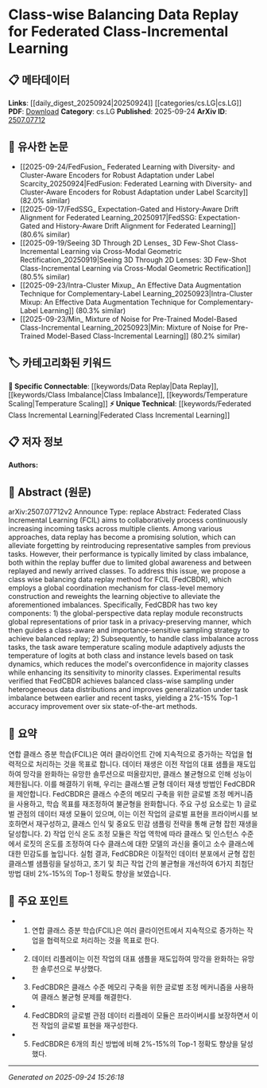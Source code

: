<!-- KEYWORD_LINKING_METADATA:
{
  "processed_timestamp": "2025-09-24T15:26:18.241081",
  "vocabulary_version": "1.0",
  "selected_keywords": [
    "Federated Class Incremental Learning",
    "Data Replay",
    "Class Imbalance",
    "Temperature Scaling"
  ],
  "rejected_keywords": [],
  "similarity_scores": {
    "Federated Class Incremental Learning": 0.78,
    "Data Replay": 0.81,
    "Class Imbalance": 0.77,
    "Temperature Scaling": 0.74
  },
  "extraction_method": "AI_prompt_based",
  "budget_applied": true,
  "candidates_json": {
    "candidates": [
      {
        "surface": "Federated Class Incremental Learning",
        "canonical": "Federated Class Incremental Learning",
        "aliases": [
          "FCIL"
        ],
        "category": "unique_technical",
        "rationale": "This is a specific approach within federated learning that addresses class incrementality, making it highly relevant for linking to related research.",
        "novelty_score": 0.75,
        "connectivity_score": 0.65,
        "specificity_score": 0.85,
        "link_intent_score": 0.78
      },
      {
        "surface": "data replay",
        "canonical": "Data Replay",
        "aliases": [
          "replay buffer"
        ],
        "category": "specific_connectable",
        "rationale": "Data replay is a crucial technique in mitigating forgetting in incremental learning, connecting well with memory and learning strategies.",
        "novelty_score": 0.58,
        "connectivity_score": 0.79,
        "specificity_score": 0.72,
        "link_intent_score": 0.81
      },
      {
        "surface": "class imbalance",
        "canonical": "Class Imbalance",
        "aliases": [
          "imbalanced classes"
        ],
        "category": "specific_connectable",
        "rationale": "Class imbalance is a common issue in machine learning that affects model performance, linking to various balancing techniques.",
        "novelty_score": 0.55,
        "connectivity_score": 0.83,
        "specificity_score": 0.68,
        "link_intent_score": 0.77
      },
      {
        "surface": "temperature scaling",
        "canonical": "Temperature Scaling",
        "aliases": [],
        "category": "specific_connectable",
        "rationale": "Temperature scaling is a technique used to calibrate model predictions, relevant for linking to methods addressing model confidence.",
        "novelty_score": 0.6,
        "connectivity_score": 0.75,
        "specificity_score": 0.7,
        "link_intent_score": 0.74
      }
    ],
    "ban_list_suggestions": [
      "method",
      "performance",
      "experiment"
    ]
  },
  "decisions": [
    {
      "candidate_surface": "Federated Class Incremental Learning",
      "resolved_canonical": "Federated Class Incremental Learning",
      "decision": "linked",
      "scores": {
        "novelty": 0.75,
        "connectivity": 0.65,
        "specificity": 0.85,
        "link_intent": 0.78
      }
    },
    {
      "candidate_surface": "data replay",
      "resolved_canonical": "Data Replay",
      "decision": "linked",
      "scores": {
        "novelty": 0.58,
        "connectivity": 0.79,
        "specificity": 0.72,
        "link_intent": 0.81
      }
    },
    {
      "candidate_surface": "class imbalance",
      "resolved_canonical": "Class Imbalance",
      "decision": "linked",
      "scores": {
        "novelty": 0.55,
        "connectivity": 0.83,
        "specificity": 0.68,
        "link_intent": 0.77
      }
    },
    {
      "candidate_surface": "temperature scaling",
      "resolved_canonical": "Temperature Scaling",
      "decision": "linked",
      "scores": {
        "novelty": 0.6,
        "connectivity": 0.75,
        "specificity": 0.7,
        "link_intent": 0.74
      }
    }
  ]
}
-->

# Class-wise Balancing Data Replay for Federated Class-Incremental Learning

## 📋 메타데이터

**Links**: [[daily_digest_20250924|20250924]] [[categories/cs.LG|cs.LG]]
**PDF**: [Download](https://arxiv.org/pdf/2507.07712.pdf)
**Category**: cs.LG
**Published**: 2025-09-24
**ArXiv ID**: [2507.07712](https://arxiv.org/abs/2507.07712)

## 🔗 유사한 논문
- [[2025-09-24/FedFusion_ Federated Learning with Diversity- and Cluster-Aware Encoders for Robust Adaptation under Label Scarcity_20250924|FedFusion: Federated Learning with Diversity- and Cluster-Aware Encoders for Robust Adaptation under Label Scarcity]] (82.0% similar)
- [[2025-09-17/FedSSG_ Expectation-Gated and History-Aware Drift Alignment for Federated Learning_20250917|FedSSG: Expectation-Gated and History-Aware Drift Alignment for Federated Learning]] (80.6% similar)
- [[2025-09-19/Seeing 3D Through 2D Lenses_ 3D Few-Shot Class-Incremental Learning via Cross-Modal Geometric Rectification_20250919|Seeing 3D Through 2D Lenses: 3D Few-Shot Class-Incremental Learning via Cross-Modal Geometric Rectification]] (80.5% similar)
- [[2025-09-23/Intra-Cluster Mixup_ An Effective Data Augmentation Technique for Complementary-Label Learning_20250923|Intra-Cluster Mixup: An Effective Data Augmentation Technique for Complementary-Label Learning]] (80.3% similar)
- [[2025-09-23/Min_ Mixture of Noise for Pre-Trained Model-Based Class-Incremental Learning_20250923|Min: Mixture of Noise for Pre-Trained Model-Based Class-Incremental Learning]] (80.2% similar)

## 🏷️ 카테고리화된 키워드
**🔗 Specific Connectable**: [[keywords/Data Replay|Data Replay]], [[keywords/Class Imbalance|Class Imbalance]], [[keywords/Temperature Scaling|Temperature Scaling]]
**⚡ Unique Technical**: [[keywords/Federated Class Incremental Learning|Federated Class Incremental Learning]]

## 📋 저자 정보

**Authors:** 

## 📄 Abstract (원문)

arXiv:2507.07712v2 Announce Type: replace 
Abstract: Federated Class Incremental Learning (FCIL) aims to collaboratively process continuously increasing incoming tasks across multiple clients. Among various approaches, data replay has become a promising solution, which can alleviate forgetting by reintroducing representative samples from previous tasks. However, their performance is typically limited by class imbalance, both within the replay buffer due to limited global awareness and between replayed and newly arrived classes. To address this issue, we propose a class wise balancing data replay method for FCIL (FedCBDR), which employs a global coordination mechanism for class-level memory construction and reweights the learning objective to alleviate the aforementioned imbalances. Specifically, FedCBDR has two key components: 1) the global-perspective data replay module reconstructs global representations of prior task in a privacy-preserving manner, which then guides a class-aware and importance-sensitive sampling strategy to achieve balanced replay; 2) Subsequently, to handle class imbalance across tasks, the task aware temperature scaling module adaptively adjusts the temperature of logits at both class and instance levels based on task dynamics, which reduces the model's overconfidence in majority classes while enhancing its sensitivity to minority classes. Experimental results verified that FedCBDR achieves balanced class-wise sampling under heterogeneous data distributions and improves generalization under task imbalance between earlier and recent tasks, yielding a 2%-15% Top-1 accuracy improvement over six state-of-the-art methods.

## 📝 요약

연합 클래스 증분 학습(FCIL)은 여러 클라이언트 간에 지속적으로 증가하는 작업을 협력적으로 처리하는 것을 목표로 합니다. 데이터 재생은 이전 작업의 대표 샘플을 재도입하여 망각을 완화하는 유망한 솔루션으로 떠올랐지만, 클래스 불균형으로 인해 성능이 제한됩니다. 이를 해결하기 위해, 우리는 클래스별 균형 데이터 재생 방법인 FedCBDR을 제안합니다. FedCBDR은 클래스 수준의 메모리 구축을 위한 글로벌 조정 메커니즘을 사용하고, 학습 목표를 재조정하여 불균형을 완화합니다. 주요 구성 요소로는 1) 글로벌 관점의 데이터 재생 모듈이 있으며, 이는 이전 작업의 글로벌 표현을 프라이버시를 보호하면서 재구성하고, 클래스 인식 및 중요도 민감 샘플링 전략을 통해 균형 잡힌 재생을 달성합니다. 2) 작업 인식 온도 조정 모듈은 작업 역학에 따라 클래스 및 인스턴스 수준에서 로짓의 온도를 조정하여 다수 클래스에 대한 모델의 과신을 줄이고 소수 클래스에 대한 민감도를 높입니다. 실험 결과, FedCBDR은 이질적인 데이터 분포에서 균형 잡힌 클래스별 샘플링을 달성하고, 초기 및 최근 작업 간의 불균형을 개선하여 6가지 최첨단 방법 대비 2%-15%의 Top-1 정확도 향상을 보였습니다.

## 🎯 주요 포인트

- 1. 연합 클래스 증분 학습(FCIL)은 여러 클라이언트에서 지속적으로 증가하는 작업을 협력적으로 처리하는 것을 목표로 한다.
- 2. 데이터 리플레이는 이전 작업의 대표 샘플을 재도입하여 망각을 완화하는 유망한 솔루션으로 부상했다.
- 3. FedCBDR은 클래스 수준 메모리 구축을 위한 글로벌 조정 메커니즘을 사용하여 클래스 불균형 문제를 해결한다.
- 4. FedCBDR의 글로벌 관점 데이터 리플레이 모듈은 프라이버시를 보장하면서 이전 작업의 글로벌 표현을 재구성한다.
- 5. FedCBDR은 6개의 최신 방법에 비해 2%-15%의 Top-1 정확도 향상을 달성했다.


---

*Generated on 2025-09-24 15:26:18*